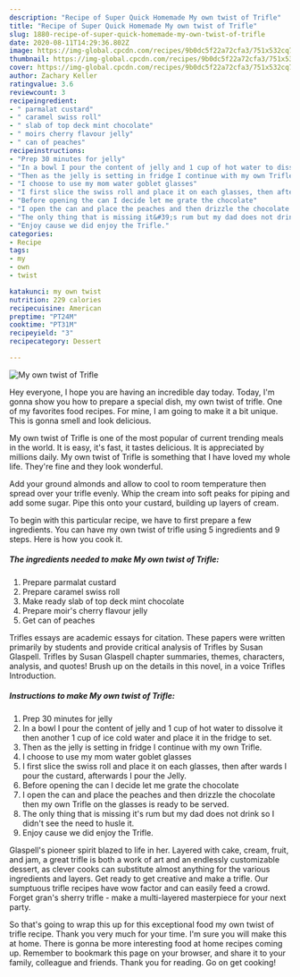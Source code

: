 ```yaml
---
description: "Recipe of Super Quick Homemade My own twist of Trifle"
title: "Recipe of Super Quick Homemade My own twist of Trifle"
slug: 1880-recipe-of-super-quick-homemade-my-own-twist-of-trifle
date: 2020-08-11T14:29:36.802Z
image: https://img-global.cpcdn.com/recipes/9b0dc5f22a72cfa3/751x532cq70/my-own-twist-of-trifle-recipe-main-photo.jpg
thumbnail: https://img-global.cpcdn.com/recipes/9b0dc5f22a72cfa3/751x532cq70/my-own-twist-of-trifle-recipe-main-photo.jpg
cover: https://img-global.cpcdn.com/recipes/9b0dc5f22a72cfa3/751x532cq70/my-own-twist-of-trifle-recipe-main-photo.jpg
author: Zachary Keller
ratingvalue: 3.6
reviewcount: 3
recipeingredient:
- " parmalat custard"
- " caramel swiss roll"
- " slab of top deck mint chocolate"
- " moirs cherry flavour jelly"
- " can of peaches"
recipeinstructions:
- "Prep 30 minutes for jelly"
- "In a bowl I pour the content of jelly and 1 cup of hot water to dissolve it then another 1 cup of ice cold water and place it in the fridge to set."
- "Then as the jelly is setting in fridge I continue with my own Trifle."
- "I choose to use my mom water goblet glasses"
- "I first slice the swiss roll and place it on each glasses, then after wards I pour the custard, afterwards I pour the Jelly."
- "Before opening the can I decide let me grate the chocolate"
- "I open the can and place the peaches and then drizzle the chocolate then my own Trifle on the glasses is ready to be served."
- "The only thing that is missing it&#39;s rum but my dad does not drink so I didn&#39;t see the need to husle it."
- "Enjoy cause we did enjoy the Trifle."
categories:
- Recipe
tags:
- my
- own
- twist

katakunci: my own twist 
nutrition: 229 calories
recipecuisine: American
preptime: "PT24M"
cooktime: "PT31M"
recipeyield: "3"
recipecategory: Dessert

---
```



![My own twist of Trifle](https://img-global.cpcdn.com/recipes/9b0dc5f22a72cfa3/751x532cq70/my-own-twist-of-trifle-recipe-main-photo.jpg)

Hey everyone, I hope you are having an incredible day today. Today, I'm gonna show you how to prepare a special dish, my own twist of trifle. One of my favorites food recipes. For mine, I am going to make it a bit unique. This is gonna smell and look delicious.

My own twist of Trifle is one of the most popular of current trending meals in the world. It is easy, it's fast, it tastes delicious. It is appreciated by millions daily. My own twist of Trifle is something that I have loved my whole life. They're fine and they look wonderful.

Add your ground almonds and allow to cool to room temperature then spread over your trifle evenly. Whip the cream into soft peaks for piping and add some sugar. Pipe this onto your custard, building up layers of cream.


To begin with this particular recipe, we have to first prepare a few ingredients. You can have my own twist of trifle using 5 ingredients and 9 steps. Here is how you cook it.

<!--inarticleads1-->

##### The ingredients needed to make My own twist of Trifle:

1. Prepare  parmalat custard
1. Prepare  caramel swiss roll
1. Make ready  slab of top deck mint chocolate
1. Prepare  moir&#39;s cherry flavour jelly
1. Get  can of peaches


Trifles essays are academic essays for citation. These papers were written primarily by students and provide critical analysis of Trifles by Susan Glaspell. Trifles by Susan Glaspell chapter summaries, themes, characters, analysis, and quotes! Brush up on the details in this novel, in a voice Trifles Introduction. 

<!--inarticleads2-->

##### Instructions to make My own twist of Trifle:

1. Prep 30 minutes for jelly
1. In a bowl I pour the content of jelly and 1 cup of hot water to dissolve it then another 1 cup of ice cold water and place it in the fridge to set.
1. Then as the jelly is setting in fridge I continue with my own Trifle.
1. I choose to use my mom water goblet glasses
1. I first slice the swiss roll and place it on each glasses, then after wards I pour the custard, afterwards I pour the Jelly.
1. Before opening the can I decide let me grate the chocolate
1. I open the can and place the peaches and then drizzle the chocolate then my own Trifle on the glasses is ready to be served.
1. The only thing that is missing it&#39;s rum but my dad does not drink so I didn&#39;t see the need to husle it.
1. Enjoy cause we did enjoy the Trifle.


Glaspell&#39;s pioneer spirit blazed to life in her. Layered with cake, cream, fruit, and jam, a great trifle is both a work of art and an endlessly customizable dessert, as clever cooks can substitute almost anything for the various ingredients and layers. Get ready to get creative and make a trifle. Our sumptuous trifle recipes have wow factor and can easily feed a crowd. Forget gran&#39;s sherry trifle - make a multi-layered masterpiece for your next party. 

So that's going to wrap this up for this exceptional food my own twist of trifle recipe. Thank you very much for your time. I'm sure you will make this at home. There is gonna be more interesting food at home recipes coming up. Remember to bookmark this page on your browser, and share it to your family, colleague and friends. Thank you for reading. Go on get cooking!
